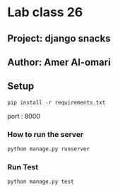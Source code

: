 # Lab class 26

## Project: django snacks

## Author: Amer Al-omari

## Setup

```py
pip install -r requirements.txt
```

port : 8000

### How to run the server

```py
python manage.py runserver
```

### Run Test

```py
python manage.py test
```
